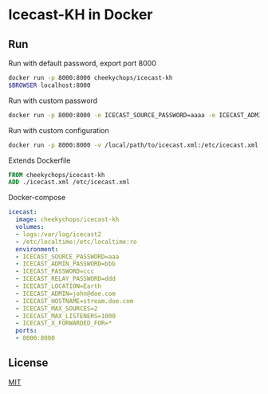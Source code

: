 # Icecast-KH in Docker

## Run

Run with default password, export port 8000

```bash
docker run -p 8000:8000 cheekychops/icecast-kh
$BROWSER localhost:8000
```

Run with custom password

```bash
docker run -p 8000:8000 -e ICECAST_SOURCE_PASSWORD=aaaa -e ICECAST_ADMIN_PASSWORD=bbbb -e ICECAST_PASSWORD=cccc -e ICECAST_RELAY_PASSWORD=dddd cheekychops/icecast-kh
```

Run with custom configuration

```bash
docker run -p 8000:8000 -v /local/path/to/icecast.xml:/etc/icecast.xml cheekychops/icecast-kh
```

Extends Dockerfile

```Dockerfile
FROM cheekychops/icecast-kh
ADD ./icecast.xml /etc/icecast.xml
```

Docker-compose

```yaml
icecast:
  image: cheekychops/icecast-kh
  volumes:
  - logs:/var/log/icecast2
  - /etc/localtime:/etc/localtime:ro
  environment:
  - ICECAST_SOURCE_PASSWORD=aaa
  - ICECAST_ADMIN_PASSWORD=bbb
  - ICECAST_PASSWORD=ccc
  - ICECAST_RELAY_PASSWORD=ddd
  - ICECAST_LOCATION=Earth
  - ICECAST_ADMIN=john@doe.com
  - ICECAST_HOSTNAME=stream.doe.com
  - ICECAST_MAX_SOURCES=2
  - ICECAST_MAX_LISTENERS=1000
  - ICECAST_X_FORWARDED_FOR=*
  ports:
  - 8000:8000
```

## License

[MIT](https://github.com/cheekychops/docker-icecast-kh/blob/master/LICENSE.md)

